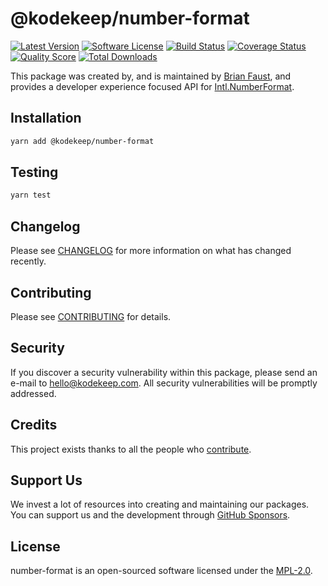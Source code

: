# @kodekeep/number-format

[![Latest Version](https://badgen.net/npm/v/@kodekeep/number-format)](https://npmjs.com/package/@kodekeep/number-format)
[![Software License](https://badgen.net/npm/license/@kodekeep/number-format)](https://npmjs.com/package/@kodekeep/number-format)
[![Build Status](https://img.shields.io/github/workflow/status/kodekeep/number-format/run-tests?label=tests)](https://github.com/kodekeep/number-format/actions?query=workflow%3Arun-tests+branch%3Amaster)
[![Coverage Status](https://badgen.net/codeclimate/coverage/kodekeep/number-format)](https://codeclimate.com/github/kodekeep/number-format)
[![Quality Score](https://badgen.net/codeclimate/maintainability/kodekeep/number-format)](https://codeclimate.com/github/kodekeep/number-format)
[![Total Downloads](https://badgen.net/npm/dt/@kodekeep/number-format)](https://npmjs.com/package/@kodekeep/number-format)

This package was created by, and is maintained by [Brian Faust](https://github.com/faustbrian), and provides a developer experience focused API for [Intl.NumberFormat](https://developer.mozilla.org/en-US/docs/Web/JavaScript/Reference/Global_Objects/Intl/NumberFormat).

## Installation

```bash
yarn add @kodekeep/number-format
```

## Testing

```bash
yarn test
```

## Changelog

Please see [CHANGELOG](CHANGELOG.md) for more information on what has changed recently.

## Contributing

Please see [CONTRIBUTING](CONTRIBUTING.md) for details.

## Security

If you discover a security vulnerability within this package, please send an e-mail to hello@kodekeep.com. All security vulnerabilities will be promptly addressed.

## Credits

This project exists thanks to all the people who [contribute](../../contributors).

## Support Us

We invest a lot of resources into creating and maintaining our packages. You can support us and the development through [GitHub Sponsors](https://github.com/sponsors/faustbrian).

## License

number-format is an open-sourced software licensed under the [MPL-2.0](LICENSE.md).

